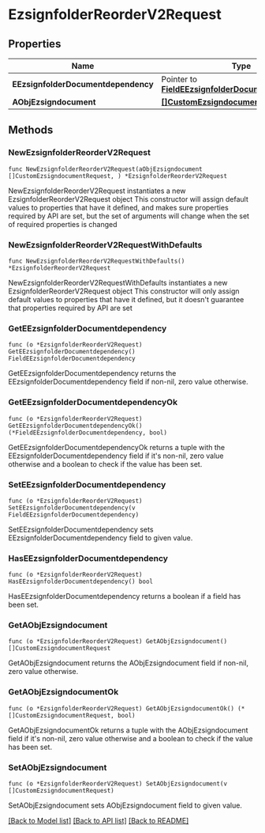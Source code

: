 # EzsignfolderReorderV2Request

## Properties

Name | Type | Description | Notes
------------ | ------------- | ------------- | -------------
**EEzsignfolderDocumentdependency** | Pointer to [**FieldEEzsignfolderDocumentdependency**](FieldEEzsignfolderDocumentdependency.md) |  | [optional] 
**AObjEzsigndocument** | [**[]CustomEzsigndocumentRequest**](CustomEzsigndocumentRequest.md) |  | 

## Methods

### NewEzsignfolderReorderV2Request

`func NewEzsignfolderReorderV2Request(aObjEzsigndocument []CustomEzsigndocumentRequest, ) *EzsignfolderReorderV2Request`

NewEzsignfolderReorderV2Request instantiates a new EzsignfolderReorderV2Request object
This constructor will assign default values to properties that have it defined,
and makes sure properties required by API are set, but the set of arguments
will change when the set of required properties is changed

### NewEzsignfolderReorderV2RequestWithDefaults

`func NewEzsignfolderReorderV2RequestWithDefaults() *EzsignfolderReorderV2Request`

NewEzsignfolderReorderV2RequestWithDefaults instantiates a new EzsignfolderReorderV2Request object
This constructor will only assign default values to properties that have it defined,
but it doesn't guarantee that properties required by API are set

### GetEEzsignfolderDocumentdependency

`func (o *EzsignfolderReorderV2Request) GetEEzsignfolderDocumentdependency() FieldEEzsignfolderDocumentdependency`

GetEEzsignfolderDocumentdependency returns the EEzsignfolderDocumentdependency field if non-nil, zero value otherwise.

### GetEEzsignfolderDocumentdependencyOk

`func (o *EzsignfolderReorderV2Request) GetEEzsignfolderDocumentdependencyOk() (*FieldEEzsignfolderDocumentdependency, bool)`

GetEEzsignfolderDocumentdependencyOk returns a tuple with the EEzsignfolderDocumentdependency field if it's non-nil, zero value otherwise
and a boolean to check if the value has been set.

### SetEEzsignfolderDocumentdependency

`func (o *EzsignfolderReorderV2Request) SetEEzsignfolderDocumentdependency(v FieldEEzsignfolderDocumentdependency)`

SetEEzsignfolderDocumentdependency sets EEzsignfolderDocumentdependency field to given value.

### HasEEzsignfolderDocumentdependency

`func (o *EzsignfolderReorderV2Request) HasEEzsignfolderDocumentdependency() bool`

HasEEzsignfolderDocumentdependency returns a boolean if a field has been set.

### GetAObjEzsigndocument

`func (o *EzsignfolderReorderV2Request) GetAObjEzsigndocument() []CustomEzsigndocumentRequest`

GetAObjEzsigndocument returns the AObjEzsigndocument field if non-nil, zero value otherwise.

### GetAObjEzsigndocumentOk

`func (o *EzsignfolderReorderV2Request) GetAObjEzsigndocumentOk() (*[]CustomEzsigndocumentRequest, bool)`

GetAObjEzsigndocumentOk returns a tuple with the AObjEzsigndocument field if it's non-nil, zero value otherwise
and a boolean to check if the value has been set.

### SetAObjEzsigndocument

`func (o *EzsignfolderReorderV2Request) SetAObjEzsigndocument(v []CustomEzsigndocumentRequest)`

SetAObjEzsigndocument sets AObjEzsigndocument field to given value.



[[Back to Model list]](../README.md#documentation-for-models) [[Back to API list]](../README.md#documentation-for-api-endpoints) [[Back to README]](../README.md)



